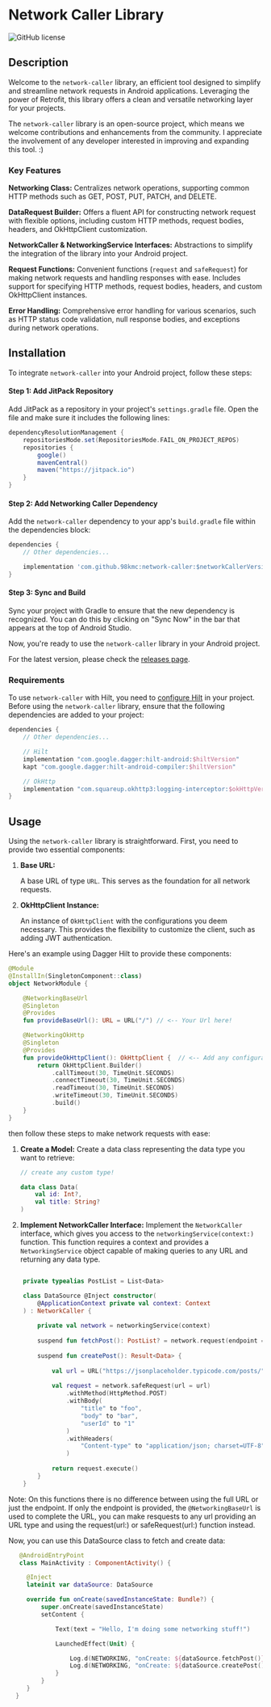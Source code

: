 # Network Caller Library

![GitHub license](https://img.shields.io/badge/license-MIT-blue.svg)

## Description

Welcome to the `network-caller` library, an efficient tool designed to simplify and streamline network requests in Android applications. Leveraging the power of Retrofit, this library offers a clean and versatile networking layer for your projects.

The `network-caller` library is an open-source project, which means we welcome contributions and enhancements from the community. I appreciate the involvement of any developer interested in improving and expanding this tool. :)

### Key Features

**Networking Class:** Centralizes network operations, supporting common HTTP methods such as GET, POST, PUT, PATCH, and DELETE.

**DataRequest Builder:** Offers a fluent API for constructing network request with flexible options, including custom HTTP methods, request bodies, headers, and OkHttpClient customization.

**NetworkCaller & NetworkingService Interfaces:** Abstractions to simplify the integration of the library into your Android project.

**Request Functions:** Convenient functions (`request` and `safeRequest`) for making network requests and handling responses with ease. Includes support for specifying HTTP methods, request bodies, headers, and custom OkHttpClient instances.

**Error Handling:** Comprehensive error handling for various scenarios, such as HTTP status code validation, null response bodies, and exceptions during network operations.

## Installation

To integrate `network-caller` into your Android project, follow these steps:

#### Step 1: Add JitPack Repository

Add JitPack as a repository in your project's `settings.gradle` file. Open the file and make sure it includes the following lines:

```gradle
dependencyResolutionManagement {
    repositoriesMode.set(RepositoriesMode.FAIL_ON_PROJECT_REPOS)
    repositories {
        google()
        mavenCentral()
        maven("https://jitpack.io")
    }
}
```

#### Step 2: Add Networking Caller Dependency

Add the `network-caller` dependency to your app's `build.gradle` file within the dependencies block:

```gradle
dependencies {
    // Other dependencies...

    implementation 'com.github.98kmc:network-caller:$networkCallerVersion'
}
```

#### Step 3: Sync and Build

Sync your project with Gradle to ensure that the new dependency is recognized. You can do this by clicking on "Sync Now" in the bar that appears at the top of Android Studio.

Now, you're ready to use the `network-caller` library in your Android project.

For the latest version, please check the [releases page](https://github.com/98kmc/network-caller/releases).

### Requirements
To use `network-caller` with Hilt, you need to [configure Hilt](https://developer.android.com/training/dependency-injection/hilt-android) in your project. Before using the `network-caller` library, ensure that the following dependencies are added to your project:

```gradle
dependencies {
    // Other dependencies...

    // Hilt
    implementation "com.google.dagger:hilt-android:$hiltVersion"
    kapt "com.google.dagger:hilt-android-compiler:$hiltVersion"

    // OkHttp
    implementation "com.squareup.okhttp3:logging-interceptor:$okHttpVersion"
}
```

## Usage

Using the `network-caller` library is straightforward. First, you need to provide two essential components:

1. **Base URL:**
   
   A base URL of type `URL`. This serves as the foundation for all network requests.

3. **OkHttpClient Instance:**
   
   An instance of `OkHttpClient` with the configurations you deem necessary. This provides the flexibility to customize the client, such as adding JWT authentication.

Here's an example using Dagger Hilt to provide these components:

```kotlin
@Module
@InstallIn(SingletonComponent::class)
object NetworkModule {

    @NetworkingBaseUrl
    @Singleton
    @Provides
    fun provideBaseUrl(): URL = URL("/") // <-- Your Url here!

    @NetworkingOkHttp
    @Singleton
    @Provides
    fun provideOkHttpClient(): OkHttpClient {  // <-- Add any configuration or interceptors here!
        return OkHttpClient.Builder()
            .callTimeout(30, TimeUnit.SECONDS)
            .connectTimeout(30, TimeUnit.SECONDS)
            .readTimeout(30, TimeUnit.SECONDS)
            .writeTimeout(30, TimeUnit.SECONDS)
            .build()
    }
}
```
then follow these steps to make network requests with ease:

1. **Create a Model:**
   Create a data class representing the data type you want to retrieve:

   ```kotlin
   // create any custom type!
   
   data class Data(
       val id: Int?,
       val title: String?
   )
   ```
   
1. **Implement NetworkCaller Interface:**
Implement the `NetworkCaller` interface, which gives you access to the `networkingService(context:)` function. This function requires a context and provides a `NetworkingService` object capable of making queries to any URL and returning any data type.

```kotlin

    private typealias PostList = List<Data>

    class DataSource @Inject constructor(
        @ApplicationContext private val context: Context
    ) : NetworkCaller {
    
        private val network = networkingService(context)
    
        suspend fun fetchPost(): PostList? = network.request(endpoint = "posts/").execute()
    
        suspend fun createPost(): Result<Data> {
    
            val url = URL("https://jsonplaceholder.typicode.com/posts/")
    
            val request = network.safeRequest(url = url)
                .withMethod(HttpMethod.POST)
                .withBody(
                    "title" to "foo",
                    "body" to "bar",
                    "userId" to "1"
                )
                .withHeaders(
                    "Content-type" to "application/json; charset=UTF-8"
                )
    
            return request.execute()
        }
    }
   ```
Note: On this functions there is no difference between using the full URL or just the endpoint. If only the endpoint is provided, the `@NetworkingBaseUrl` is used to complete the URL, you can make resquests to any url providing an URL type and using the request(url:) or safeRequest(url:) function instead.

Now, you can use this DataSource class to fetch and create data:

```kotlin
   @AndroidEntryPoint
   class MainActivity : ComponentActivity() {

     @Inject
     lateinit var dataSource: DataSource

     override fun onCreate(savedInstanceState: Bundle?) {
         super.onCreate(savedInstanceState)
         setContent {

             Text(text = "Hello, I'm doing some networking stuff!")

             LaunchedEffect(Unit) {

                 Log.d(NETWORKING, "onCreate: ${dataSource.fetchPost()}")
                 Log.d(NETWORKING, "onCreate: ${dataSource.createPost()}")
             }
         }
     }
  }
   ```
